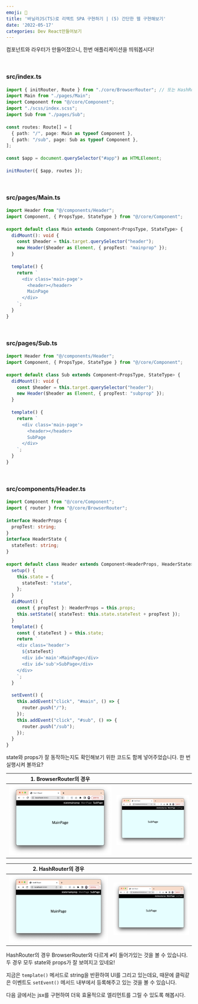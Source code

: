 ```yaml
---
emoji: 🍦
title: '바닐라JS(TS)로 리액트 SPA 구현하기 | (5) 간단한 웹 구현해보기'
date: '2022-05-17'
categories: Dev React만들어보기
---
```


컴포넌트와 라우터가 만들어졌으니, 한번 애플리케이션을 띄워봅시다!

&nbsp;

### src/index.ts

```ts
import { initRouter, Route } from "./core/BrowserRouter"; // 또는 HashRouter
import Main from "./pages/Main";
import Component from "@/core/Component";
import "./scss/index.scss";
import Sub from "./pages/Sub";

const routes: Route[] = [
  { path: "/", page: Main as typeof Component },
  { path: "/sub", page: Sub as typeof Component },
];

const $app = document.querySelector("#app") as HTMLElement;

initRouter({ $app, routes });
```

&nbsp;

### src/pages/Main.ts

```ts
import Header from "@/components/Header";
import Component, { PropsType, StateType } from "@/core/Component";

export default class Main extends Component<PropsType, StateType> {
  didMount(): void {
    const $header = this.target.querySelector("header");
    new Header($header as Element, { propTest: "mainprop" });
  }

  template() {
    return `
      <div class='main-page'>
        <header></header>
        MainPage
      </div>
    `;
  }
}
```

&nbsp;

### src/pages/Sub.ts

```ts
import Header from "@/components/Header";
import Component, { PropsType, StateType } from "@/core/Component";

export default class Sub extends Component<PropsType, StateType> {
  didMount(): void {
    const $header = this.target.querySelector("header");
    new Header($header as Element, { propTest: "subprop" });
  }

  template() {
    return `
      <div class='main-page'>
        <header></header>
        SubPage
      </div>
    `;
  }
}
```

&nbsp;

### src/components/Header.ts

```ts
import Component from "@/core/Component";
import { router } from "@/core/BrowserRouter";

interface HeaderProps {
  propTest: string;
}
interface HeaderState {
  stateTest: string;
}

export default class Header extends Component<HeaderProps, HeaderState> {
  setup() {
    this.state = {
      stateTest: "state",
    };
  }
  didMount() {
    const { propTest }: HeaderProps = this.props;
    this.setState({ stateTest: this.state.stateTest + propTest });
  }
  template() {
    const { stateTest } = this.state;
    return `
    <div class='header'>
      ${stateTest}
      <div id='main'>MainPage</div>
      <div id='sub'>SubPage</div>
    </div>
    `;
  }

  setEvent() {
    this.addEvent("click", "#main", () => {
      router.push("/");
    });
    this.addEvent("click", "#sub", () => {
      router.push("/sub");
    });
  }
}
```

state와 props가 잘 동작하는지도 확인해보기 위한 코드도 함께 넣어주었습니다. 한 번 실행시켜 볼까요?

| 1. BrowserRouter의 경우 | |
| - | - |
| ![](0.png) | ![](1.png) |

| 2. HashRouter의 경우 | |
| - | - |
| ![](2.png) | ![](3.png) |

HashRouter의 경우 BrowserRouter와 다르게 `#`이 들어가있는 것을 볼 수 있습니다. 두 경우 모두 state와 props가 잘 보여지고 있네요!

지금은 `template()` 메서드로 string을 반환하여 UI를 그리고 있는데요, 때문에 클릭같은 이벤트도 `setEvent()` 메서드 내부에서 등록해주고 있는 것을 볼 수 있습니다.

다음 글에서는 jsx를 구현하여 더욱 효율적으로 엘리먼트를 그릴 수 있도록 해봅시다.